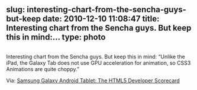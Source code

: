slug: interesting-chart-from-the-sencha-guys-but-keep
date: 2010-12-10 11:08:47
title: Interesting chart from the Sencha guys. But keep this in mind:...
type: photo
---

<a href="http://www.sencha.com/blog/2010/12/09/samsung-galaxy-android-tablet-the-html5-developer-scorecard/?utm_source=feedburner&utm_medium=feed&utm_campaign=Feed%3A+extblog+%28Ext+JS+Blog%29&utm_content=Twitter"><img src="{{@asset.url swerner/tumblr/2010-12-10-interesting-chart-from-the-sencha-guys-but-keep-5cddcdba46.jpeg}}" alt=""/></a>

Interesting chart from the Sencha guys. But keep this in mind: “Unlike the iPad, the Galaxy Tab does not use GPU acceleration for animation, so CSS3 Animations are quite choppy.”

 Via: [Samsung Galaxy Android Tablet: The HTML5 Developer Scorecard](http://www.sencha.com/blog/2010/12/09/samsung-galaxy-android-tablet-the-html5-developer-scorecard/?utm_source=feedburner&utm_medium=feed&utm_campaign=Feed%3A+extblog+%28Ext+JS+Blog%29&utm_content=Twitter)
